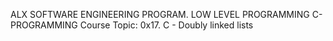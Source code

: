 ALX SOFTWARE ENGINEERING PROGRAM.
LOW LEVEL PROGRAMMING
C- PROGRAMMING
Course Topic: 0x17. C - Doubly linked lists
